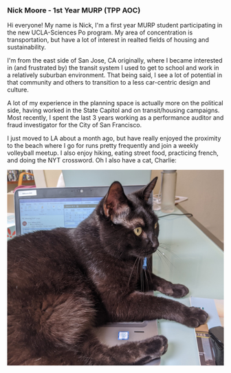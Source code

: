  ### **Nick Moore** - 1st Year MURP (TPP AOC)
 
 Hi everyone! My name is Nick, I'm a first year MURP student participating in the new UCLA-Sciences Po program. My area of concentration is transportation, but have a lot of interest in realted fields of housing and sustainability. 
 
 I'm from the east side of San Jose, CA originally, where I became interested in (and frustrated by) the transit system I used to get to school and work in a relatively suburban environment. That being said, I see a lot of potential in that community and others to transition to a less car-centric design and culture.
 
 A lot of my experience in the planning space is actually more on the political side, having worked in the State Capitol and on transit/housing campaigns. Most recently, I spent the last 3 years working as a performance auditor and fraud investigator for the City of San Francisco. 
 
 I just moved to LA about a month ago, but have really enjoyed the proximity to the beach where I go for runs pretty frequently and join a weekly volleyball meetup. I also enjoy hiking, eating street food, practicing french, and doing the NYT crossword. Oh I also have a cat, Charlie: 
 
 ![Image of Charlie](https://github.com/nickmooreucla/up206a-nick/blob/main/Charlie%20Laptop.jpg)
 
